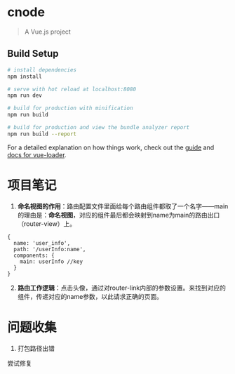 # cnode

> A Vue.js project

## Build Setup

``` bash
# install dependencies
npm install

# serve with hot reload at localhost:8080
npm run dev

# build for production with minification
npm run build

# build for production and view the bundle analyzer report
npm run build --report
```

For a detailed explanation on how things work, check out the [guide](http://vuejs-templates.github.io/webpack/) and [docs for vue-loader](http://vuejs.github.io/vue-loader).

# 项目笔记

1. **命名视图的作用**：路由配置文件里面给每个路由组件都取了一个名字——main的理由是：**命名视图**，对应的组件最后都会映射到name为main的路由出口（router-view）上。
  ```
  {
    name: 'user_info',
    path: '/userInfo:name',
    components: {
      main: userInfo //key
    }
  }
  ```

2. **路由工作逻辑**：点击头像，通过对router-link内部的参数设置。来找到对应的组件，传递对应的name参数，以此请求正确的页面。

# 问题收集

1. 打包路径出错

尝试修复

